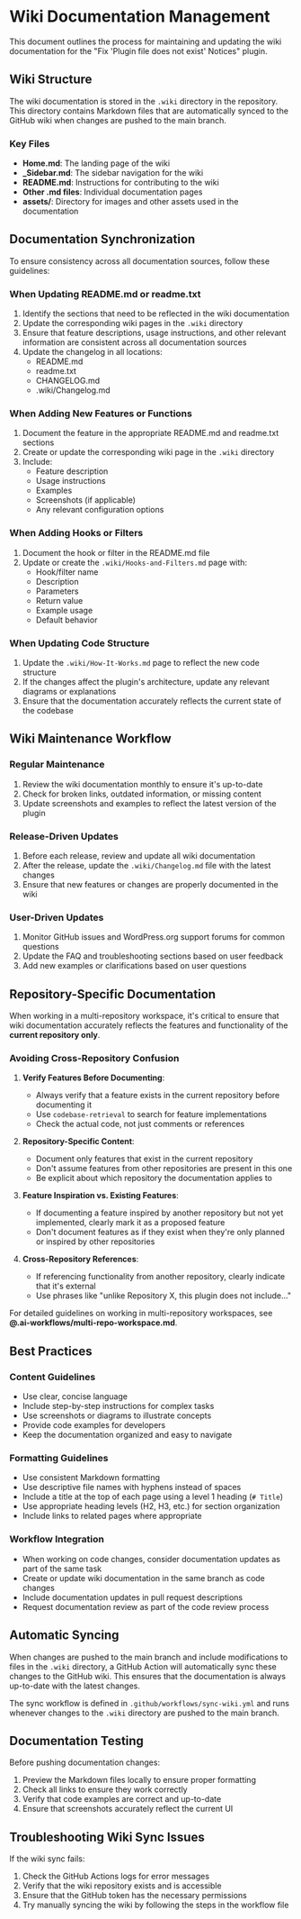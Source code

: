 # Wiki Documentation Management

This document outlines the process for maintaining and updating the wiki documentation for the "Fix 'Plugin file does not exist' Notices" plugin.

## Wiki Structure

The wiki documentation is stored in the `.wiki` directory in the repository. This directory contains Markdown files that are automatically synced to the GitHub wiki when changes are pushed to the main branch.

### Key Files

- **Home.md**: The landing page of the wiki
- **_Sidebar.md**: The sidebar navigation for the wiki
- **README.md**: Instructions for contributing to the wiki
- **Other .md files**: Individual documentation pages
- **assets/**: Directory for images and other assets used in the documentation

## Documentation Synchronization

To ensure consistency across all documentation sources, follow these guidelines:

### When Updating README.md or readme.txt

1. Identify the sections that need to be reflected in the wiki documentation
2. Update the corresponding wiki pages in the `.wiki` directory
3. Ensure that feature descriptions, usage instructions, and other relevant information are consistent across all documentation sources
4. Update the changelog in all locations:
   - README.md
   - readme.txt
   - CHANGELOG.md
   - .wiki/Changelog.md

### When Adding New Features or Functions

1. Document the feature in the appropriate README.md and readme.txt sections
2. Create or update the corresponding wiki page in the `.wiki` directory
3. Include:
   - Feature description
   - Usage instructions
   - Examples
   - Screenshots (if applicable)
   - Any relevant configuration options

### When Adding Hooks or Filters

1. Document the hook or filter in the README.md file
2. Update or create the `.wiki/Hooks-and-Filters.md` page with:
   - Hook/filter name
   - Description
   - Parameters
   - Return value
   - Example usage
   - Default behavior

### When Updating Code Structure

1. Update the `.wiki/How-It-Works.md` page to reflect the new code structure
2. If the changes affect the plugin's architecture, update any relevant diagrams or explanations
3. Ensure that the documentation accurately reflects the current state of the codebase

## Wiki Maintenance Workflow

### Regular Maintenance

1. Review the wiki documentation monthly to ensure it's up-to-date
2. Check for broken links, outdated information, or missing content
3. Update screenshots and examples to reflect the latest version of the plugin

### Release-Driven Updates

1. Before each release, review and update all wiki documentation
2. After the release, update the `.wiki/Changelog.md` file with the latest changes
3. Ensure that new features or changes are properly documented in the wiki

### User-Driven Updates

1. Monitor GitHub issues and WordPress.org support forums for common questions
2. Update the FAQ and troubleshooting sections based on user feedback
3. Add new examples or clarifications based on user questions

## Repository-Specific Documentation

When working in a multi-repository workspace, it's critical to ensure that wiki documentation accurately reflects the features and functionality of the **current repository only**.

### Avoiding Cross-Repository Confusion

1. **Verify Features Before Documenting**:
   - Always verify that a feature exists in the current repository before documenting it
   - Use `codebase-retrieval` to search for feature implementations
   - Check the actual code, not just comments or references

2. **Repository-Specific Content**:
   - Document only features that exist in the current repository
   - Don't assume features from other repositories are present in this one
   - Be explicit about which repository the documentation applies to

3. **Feature Inspiration vs. Existing Features**:
   - If documenting a feature inspired by another repository but not yet implemented, clearly mark it as a proposed feature
   - Don't document features as if they exist when they're only planned or inspired by other repositories

4. **Cross-Repository References**:
   - If referencing functionality from another repository, clearly indicate that it's external
   - Use phrases like "unlike Repository X, this plugin does not include..."

For detailed guidelines on working in multi-repository workspaces, see **@.ai-workflows/multi-repo-workspace.md**.

## Best Practices

### Content Guidelines

- Use clear, concise language
- Include step-by-step instructions for complex tasks
- Use screenshots or diagrams to illustrate concepts
- Provide code examples for developers
- Keep the documentation organized and easy to navigate

### Formatting Guidelines

- Use consistent Markdown formatting
- Use descriptive file names with hyphens instead of spaces
- Include a title at the top of each page using a level 1 heading (`# Title`)
- Use appropriate heading levels (H2, H3, etc.) for section organization
- Include links to related pages where appropriate

### Workflow Integration

- When working on code changes, consider documentation updates as part of the same task
- Create or update wiki documentation in the same branch as code changes
- Include documentation updates in pull request descriptions
- Request documentation review as part of the code review process

## Automatic Syncing

When changes are pushed to the main branch and include modifications to files in the `.wiki` directory, a GitHub Action will automatically sync these changes to the GitHub wiki. This ensures that the documentation is always up-to-date with the latest changes.

The sync workflow is defined in `.github/workflows/sync-wiki.yml` and runs whenever changes to the `.wiki` directory are pushed to the main branch.

## Documentation Testing

Before pushing documentation changes:

1. Preview the Markdown files locally to ensure proper formatting
2. Check all links to ensure they work correctly
3. Verify that code examples are correct and up-to-date
4. Ensure that screenshots accurately reflect the current UI

## Troubleshooting Wiki Sync Issues

If the wiki sync fails:

1. Check the GitHub Actions logs for error messages
2. Verify that the wiki repository exists and is accessible
3. Ensure that the GitHub token has the necessary permissions
4. Try manually syncing the wiki by following the steps in the workflow file
